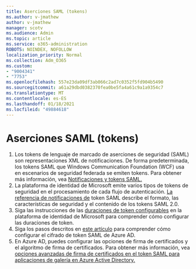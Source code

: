 ```yaml
---
title: Aserciones SAML (tokens)
ms.author: v-jmathew
author: v-jmathew
manager: scotv
ms.audience: Admin
ms.topic: article
ms.service: o365-administration
ROBOTS: NOINDEX, NOFOLLOW
localization_priority: Normal
ms.collection: Adm_O365
ms.custom:
- "9004341"
- "7753"
ms.openlocfilehash: 557e23da09df3ab066c2ad7c0352f5fd904b5490
ms.sourcegitcommit: a61a29dbd0382370fea0be5fa4a61c9a1a9354c7
ms.translationtype: MT
ms.contentlocale: es-ES
ms.lasthandoff: 01/18/2021
ms.locfileid: "49884618"
---
```

# <a name="saml-assertions-tokens"></a>Aserciones SAML (tokens)

1. Los tokens de lenguaje de marcado de aserciones de seguridad (SAML) son representaciones XML de notificaciones. De forma predeterminada, los tokens SAML que Windows Communication Foundation (WCF) usa en escenarios de seguridad federada se emiten tokens. Para obtener más información, vea [Notificaciones y tokens SAML.](https://docs.microsoft.com/dotnet/framework/wcf/feature-details/saml-tokens-and-claims)
2. La plataforma de identidad de Microsoft emite varios tipos de tokens de seguridad en el procesamiento de cada flujo de autenticación. [La referencia de notificaciones de](https://docs.microsoft.com/azure/active-directory/develop/reference-saml-tokens) token SAML describe el formato, las características de seguridad y el contenido de los tokens SAML 2.0.
3. Siga las instrucciones de las [duraciones de token configurables](https://docs.microsoft.com/azure/active-directory/develop/active-directory-configurable-token-lifetimes) en la plataforma de identidad de Microsoft para comprender cómo configurar las duraciones de token.
4. Siga los pasos descritos en [este artículo](https://docs.microsoft.com/azure/active-directory/manage-apps/howto-saml-token-encryption) para comprender cómo configurar el cifrado de token SAML de Azure AD.
5. En Azure AD, puedes configurar las opciones de firma de certificados y el algoritmo de firma de certificados. Para obtener más información, vea [opciones avanzadas de firma de certificados en el token SAML para aplicaciones de galería en Azure Active Directory.](https://docs.microsoft.com/azure/active-directory/manage-apps/certificate-signing-options)
